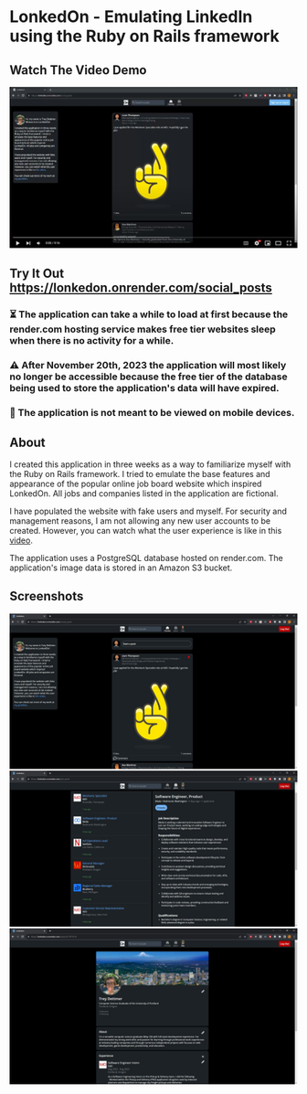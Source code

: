 # LonkedOn - Emulating LinkedIn using the Ruby on Rails framework

## Watch The Video Demo
[![Video Demo](screenshots/LonkedOn-video-screenshot.JPG)](https://www.youtube.com/watch?v=40PpYuyoNvs)
## Try It Out https://lonkedon.onrender.com/social_posts
### :hourglass_flowing_sand: The application can take a while to load at first because the render.com hosting service makes free tier websites sleep when there is no activity for a while.
### :warning: After November 20th, 2023 the application will most likely no longer be accessible because the free tier of the database being used to store the application's data will have expired.
### :no_mobile_phones: The application is not meant to be viewed on mobile devices.


## About
I created this application in three weeks as a way to familiarize myself with the Ruby on Rails framework. I tried to emulate the base features and appearance of the popular online job board website which inspired LonkedOn. All jobs and companies listed in the application are fictional.

I have populated the website with fake users and myself. For security and management reasons, I am not allowing any new user accounts to be created. However, you can watch what the user experience is like in this [video](https://www.youtube.com/watch?v=40PpYuyoNvs).

The application uses a PostgreSQL database hosted on render.com. The application's image data is stored in an Amazon S3 bucket.

## Screenshots
![Screenshot1](screenshots/LonkedOn-screenshot1.JPG)
![Screenshot2](screenshots/LonkedOn-screenshot2.JPG)
![Screenshot3](screenshots/LonkedOn-screenshot3.JPG)

